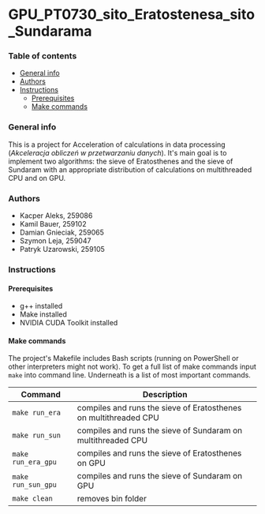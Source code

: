 # GPU_PT0730_sito_Eratostenesa_sito_Sundarama

### Table of contents

- [General info](#general-info)
- [Authors](#authors)
- [Instructions](#instructions)
  - [Prerequisites](#prerequisites)
  - [Make commands](#make-commands)

### General info

This is a project for Acceleration of calculations in data processing (_Akceleracja obliczeń w przetwarzaniu danych_).
It's main goal is to implement two algorithms: the sieve of Eratosthenes and the sieve of Sundaram with an appropriate distribution of calculations on multithreaded CPU and on GPU.

### Authors

- Kacper Aleks, 259086
- Kamil Bauer, 259102
- Damian Gnieciak, 259065
- Szymon Leja, 259047
- Patryk Uzarowski, 259105

### Instructions

#### Prerequisites

- g++ installed
- Make installed
- NVIDIA CUDA Toolkit installed

#### Make commands

The project's Makefile includes Bash scripts (running on PowerShell or other interpreters might not work). To get a full list of make commands input `make` into command line. Underneath is a list of most important commands.

| Command            | Description                                                      |
| ------------------ | ---------------------------------------------------------------- |
| `make run_era`     | compiles and runs the sieve of Eratosthenes on multithreaded CPU |
| `make run_sun`     | compiles and runs the sieve of Sundaram on multithreaded CPU     |
| `make run_era_gpu` | compiles and runs the sieve of Eratosthenes on GPU               |
| `make run_sun_gpu` | compiles and runs the sieve of Sundaram on GPU                   |
| `make clean`       | removes bin folder                                               |
